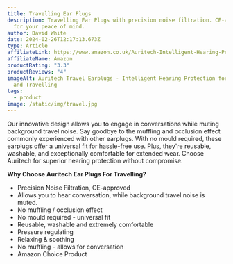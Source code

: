 ```yaml
---
title: Travelling Ear Plugs
description: Travelling Ear Plugs with precision noise filtration. CE-approved
  for your peace of mind.
author: David White
date: 2024-02-26T12:17:13.673Z
type: Article
affiliateLink: https://www.amazon.co.uk/Auritech-Intelligent-Hearing-Protection-Travelling/dp/B06XHJS2CN?maas=maas_adg_BA64DC7534EB1E48EF34F98E1DAD6759_afap_abs&ref_=aa_maas&tag=maas
affiliateName: Amazon
productRating: "3.3"
productReviews: "4"
imageAlt: Auritech Travel Earplugs - Intelligent Hearing Protection for Flying
  and Travelling
tags:
  - product
image: /static/img/travel.jpg
---
```

Our innovative design allows you to engage in conversations while muting background travel noise. Say goodbye to the muffling and occlusion effect commonly experienced with other earplugs. With no mould required, these earplugs offer a universal fit for hassle-free use. Plus, they're reusable, washable, and exceptionally comfortable for extended wear. Choose Auritech for superior hearing protection without compromise.

**Why Choose Auritech Ear Plugs For Travelling?**

* Precision Noise Filtration, CE-approved
* Allows you to hear conversation, while background travel noise is muted.
* No muffling / occlusion effect
* No mould required - universal fit
* Reusable, washable and extremely comfortable
* Pressure regulating 
* Relaxing & soothing
* No muffling - allows for conversation
* Amazon Choice Product
